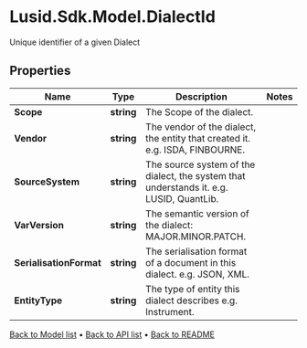 # Lusid.Sdk.Model.DialectId
Unique identifier of a given Dialect

## Properties

Name | Type | Description | Notes
------------ | ------------- | ------------- | -------------
**Scope** | **string** | The Scope of the dialect. | 
**Vendor** | **string** | The vendor of the dialect, the entity that created it. e.g. ISDA, FINBOURNE. | 
**SourceSystem** | **string** | The source system of the dialect, the system that understands it. e.g. LUSID, QuantLib. | 
**VarVersion** | **string** | The semantic version of the dialect: MAJOR.MINOR.PATCH. | 
**SerialisationFormat** | **string** | The serialisation format of a document in this dialect. e.g. JSON, XML. | 
**EntityType** | **string** | The type of entity this dialect describes e.g. Instrument. | 

[Back to Model list](../README.md#documentation-for-models) &#8226; [Back to API list](../README.md#documentation-for-api-endpoints) &#8226; [Back to README](../README.md)

